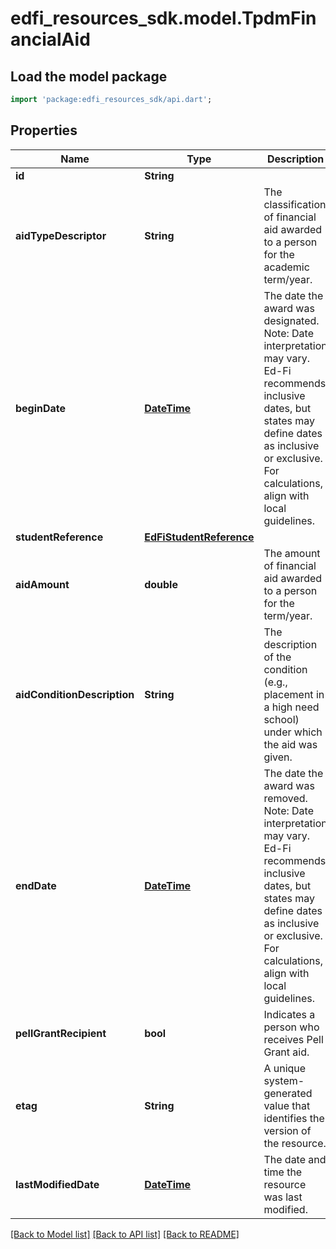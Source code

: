 # edfi_resources_sdk.model.TpdmFinancialAid

## Load the model package
```dart
import 'package:edfi_resources_sdk/api.dart';
```

## Properties
Name | Type | Description | Notes
------------ | ------------- | ------------- | -------------
**id** | **String** |  | [optional] 
**aidTypeDescriptor** | **String** | The classification of financial aid awarded to a person for the academic term/year. | 
**beginDate** | [**DateTime**](DateTime.md) | The date the award was designated.  Note: Date interpretation may vary. Ed-Fi recommends inclusive dates, but states may define dates as inclusive or exclusive. For calculations, align with local guidelines. | 
**studentReference** | [**EdFiStudentReference**](EdFiStudentReference.md) |  | 
**aidAmount** | **double** | The amount of financial aid awarded to a person for the term/year. | [optional] 
**aidConditionDescription** | **String** | The description of the condition (e.g., placement in a high need school) under which the aid was given. | [optional] 
**endDate** | [**DateTime**](DateTime.md) | The date the award was removed.  Note: Date interpretation may vary. Ed-Fi recommends inclusive dates, but states may define dates as inclusive or exclusive. For calculations, align with local guidelines. | [optional] 
**pellGrantRecipient** | **bool** | Indicates a person who receives Pell Grant aid. | [optional] 
**etag** | **String** | A unique system-generated value that identifies the version of the resource. | [optional] 
**lastModifiedDate** | [**DateTime**](DateTime.md) | The date and time the resource was last modified. | [optional] 

[[Back to Model list]](../README.md#documentation-for-models) [[Back to API list]](../README.md#documentation-for-api-endpoints) [[Back to README]](../README.md)


